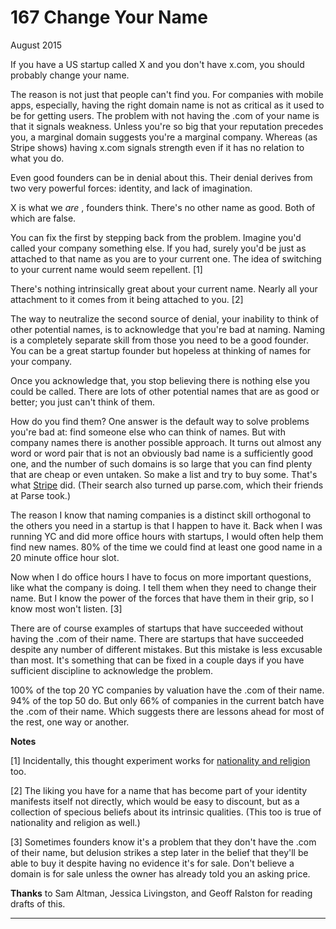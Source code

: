 # 167 Change Your Name


  
 
  
 August 2015   
  
 If you have a US startup called X and you don't have x.com, you should probably change your name.   
  
 The reason is not just that people can't find you. For companies with mobile apps, especially, having the right domain name is not as critical as it used to be for getting users. The problem with not having the .com of your name is that it signals weakness. Unless you're so big that your reputation precedes you, a marginal domain suggests you're a marginal company. Whereas (as Stripe shows) having x.com signals strength even if it has no relation to what you 
do.  
 
  
 Even good founders can be in denial about this. Their denial derives from two very powerful forces: identity, and lack of imagination.   
  
 X is what we _are_ , founders think. There's no other name as good. Both of which are false.   
  
 You can fix the first by stepping back from the problem. Imagine you'd called your company something else. If you had, surely you'd be just as attached to that name as you are to your current one. The idea of switching to your current name would seem repellent. [1]   
  
 There's nothing intrinsically great about your current name. Nearly all your attachment to it comes from it being attached to you. [2]   
  
 The way to neutralize the second source of denial, your inability to think of other potential names, is to acknowledge that you're bad at naming. Naming is a completely separate skill from those you need to be a good founder. You can be a great startup founder but hopeless at thinking of names for your company.   
  
 Once you acknowledge that, you stop believing there is nothing else you could be called. There are lots of other potential names that are as good or better; you just can't think of them.   
  
 How do you find them? One answer is the default way to solve problems you're bad at: find someone else who can think of names. But with company names there is another possible approach. It turns out almost any word or word pair that is not an obviously bad name is a sufficiently good one, and the number of such domains is so large that you can find plenty that are cheap or even untaken. So make a list and try to buy some. That's what [Stripe](http://www.quora.com/How-did-Stripe-come-up-with-its-name?share=1) did. (Their search also turned up parse.com, which their friends at Parse took.)   
  
 The reason I know that naming companies is a distinct skill orthogonal to the others you need in a startup is that I happen to have it. Back when I was running YC and did more office hours with startups, I would often help them find new names. 80% of the time we could find at least one good name in a 20 minute office hour slot.   
  
 Now when I do office hours I have to focus on more important questions, like what the company is doing. I tell them when they need to change their name. But I know the power of the forces that have them in their grip, so I know most won't listen. [3]   
  
 There are of course examples of startups that have succeeded without having the .com of their name. There are startups that have succeeded despite any number of different mistakes. But this mistake is less excusable than most. It's something that can be fixed in a couple days if you have sufficient discipline to acknowledge the problem.   
  
 100% of the top 20 YC companies by valuation have the .com of their name. 94% of the top 50 do. But only 66% of companies in the current batch have the .com of their name. Which suggests there are lessons ahead for most of the rest, one way or another.   
  
 
  
 
  
 
  
 
  
 **Notes**   
  
 [1] Incidentally, this thought experiment works for [nationality and religion](identity.html) too.   
  
 [2] The liking you have for a name that has become part of your identity manifests itself not directly, which would be easy to discount, but as a collection of specious beliefs about its intrinsic qualities. (This too is true of nationality and religion as well.)   
  
 [3] Sometimes founders know it's a problem that they don't have the .com of their name, but delusion strikes a step later in the belief that they'll be able to buy it despite having no evidence it's for sale. Don't believe a domain is for sale unless the owner has already told you an asking price.   
  
 **Thanks** to Sam Altman, Jessica Livingston, and Geoff Ralston for reading drafts of this.   
  
 
  
 
  
 
  
 

 
* * *
 

 

